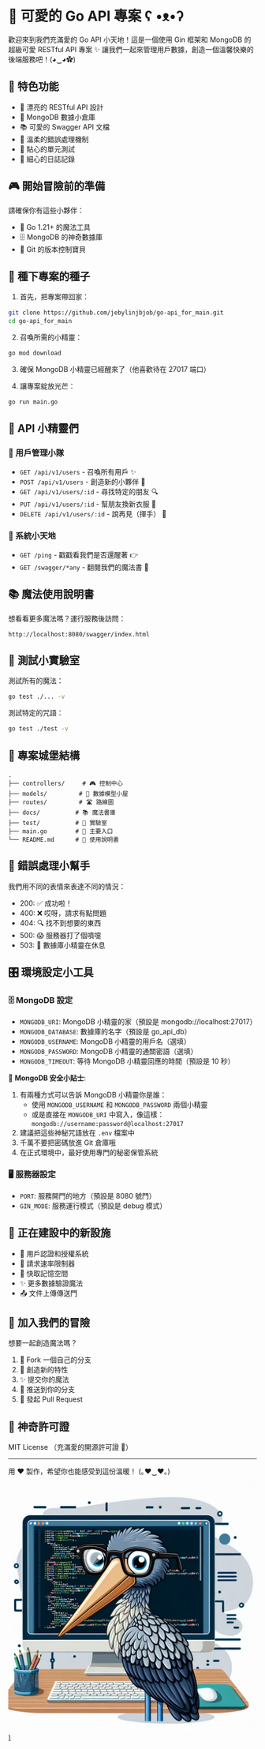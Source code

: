 # 🌈 可愛的 Go API 專案 ʕ •ᴥ•ʔ

歡迎來到我們充滿愛的 Go API 小天地！這是一個使用 Gin 框架和 MongoDB 的超級可愛 RESTful API 專案 ✨
讓我們一起來管理用戶數據，創造一個溫馨快樂的後端服務吧！(◕‿◕✿)

## 🎨 特色功能

- 🌟 漂亮的 RESTful API 設計
- 🍃 MongoDB 數據小倉庫
- 📚 可愛的 Swagger API 文檔
- 🎯 溫柔的錯誤處理機制
- 🧪 貼心的單元測試
- 📝 細心的日誌記錄

## 🎮 開始冒險前的準備

請確保你有這些小夥伴：
- 🚀 Go 1.21+ 的魔法工具
- 🗄️ MongoDB 的神奇數據庫
- 🐙 Git 的版本控制寶貝

## 🌱 種下專案的種子

1. 首先，把專案帶回家：
```bash
git clone https://github.com/jebylinjbjob/go-api_for_main.git
cd go-api_for_main
```

2. 召喚所需的小精靈：
```bash
go mod download
```

3. 確保 MongoDB 小精靈已經醒來了（他喜歡待在 27017 端口）

4. 讓專案綻放光芒：
```bash
go run main.go
```

## 🎯 API 小精靈們

### 👥 用戶管理小隊
- `GET /api/v1/users` - 召喚所有用戶 ✨
- `POST /api/v1/users` - 創造新的小夥伴 🎉
- `GET /api/v1/users/:id` - 尋找特定的朋友 🔍
- `PUT /api/v1/users/:id` - 幫朋友換新衣服 👕
- `DELETE /api/v1/users/:id` - 說再見（揮手） 👋

### 🎪 系統小天地
- `GET /ping` - 戳戳看我們是否還醒著 👉
- `GET /swagger/*any` - 翻閱我們的魔法書 📖

## 📚 魔法使用說明書

想看看更多魔法嗎？運行服務後訪問：
```
http://localhost:8080/swagger/index.html
```

## 🧪 測試小實驗室

測試所有的魔法：
```bash
go test ./... -v
```

測試特定的咒語：
```bash
go test ./test -v
```

## 🏰 專案城堡結構

```
.
├── controllers/     # 🎮 控制中心
├── models/         # 📝 數據模型小屋
├── routes/         # 🛣️ 路線圖
├── docs/          # 📚 魔法書庫
├── test/          # 🧪 實驗室
├── main.go        # 🎯 主要入口
└── README.md      # 📖 使用說明書
```

## 🎨 錯誤處理小幫手

我們用不同的表情來表達不同的情況：

- 200: ✅ 成功啦！
- 400: ❌ 哎呀，請求有點問題
- 404: 🔍 找不到想要的東西
- 500: 😱 服務器打了個噴嚏
- 503: 🏥 數據庫小精靈在休息

## 🎛️ 環境設定小工具

### 🗄️ MongoDB 設定
- `MONGODB_URI`: MongoDB 小精靈的家（預設是 mongodb://localhost:27017）
- `MONGODB_DATABASE`: 數據庫的名字（預設是 go_api_db）
- `MONGODB_USERNAME`: MongoDB 小精靈的用戶名（選填）
- `MONGODB_PASSWORD`: MongoDB 小精靈的通關密語（選填）
- `MONGODB_TIMEOUT`: 等待 MongoDB 小精靈回應的時間（預設是 10 秒）

💫 **MongoDB 安全小貼士**:
1. 有兩種方式可以告訴 MongoDB 小精靈你是誰：
   - 使用 `MONGODB_USERNAME` 和 `MONGODB_PASSWORD` 兩個小精靈
   - 或是直接在 `MONGODB_URI` 中寫入，像這樣：`mongodb://username:password@localhost:27017`
2. 建議把這些神秘咒語放在 `.env` 檔案中
3. 千萬不要把密碼放進 Git 倉庫哦
4. 在正式環境中，最好使用專門的秘密保管系統

### 🖥️ 服務器設定
- `PORT`: 服務開門的地方（預設是 8080 號門）
- `GIN_MODE`: 服務運行模式（預設是 debug 模式）

## 🚧 正在建設中的新設施

- 🔐 用戶認證和授權系統
- 🚦 請求速率限制器
- 💾 快取記憶空間
- ✨ 更多數據驗證魔法
- 📤 文件上傳傳送門

## 🌟 加入我們的冒險

想要一起創造魔法嗎？

1. 🍴 Fork 一個自己的分支
2. 🌱 創造新的特性
3. ✨ 提交你的魔法
4. 🚀 推送到你的分支
5. 🎉 發起 Pull Request

## 📜 神奇許可證

MIT License （充滿愛的開源許可證 💝）

---
用 ❤️ 製作，希望你也能感受到這份溫暖！ (｡♥‿♥｡) 


[![image](https://github.com/jebylinjbjob/go-api_for_main/blob/main/ICON.jpeg))](https://github.com/jebylinjbjob/go-api_for_main/blob/main/ICON.jpeg)
